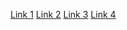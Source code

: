 [Link 1](http://codepen.io/ZoeAde/pen/OVZPRW)
[Link 2](http://codepen.io/ZoeAde/pen/aOGzJx)
[Link 3](http://codepen.io/ZoeAde/pen/GJdgQr)
[Link 4](http://codepen.io/ZoeAde/pen/xGjGvX)
